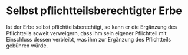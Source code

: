 # Selbst pflichtteilsberechtigter Erbe

Ist der Erbe selbst pflichtteilsberechtigt, so kann er die Ergänzung des Pflichtteils soweit verweigern, dass ihm sein eigener Pflichtteil mit Einschluss dessen verbleibt, was ihm zur Ergänzung des Pflichtteils gebühren würde.